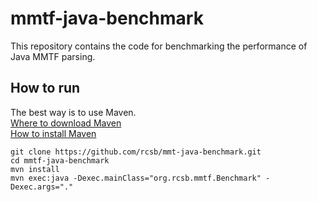 # mmtf-java-benchmark
This repository contains the code for benchmarking the performance of Java MMTF parsing. 

## How to run
The best way is to use Maven.</br>
[Where to download Maven](http://maven.apache.org/download.cgi)</br>
[How to install Maven](http://maven.apache.org/install.html)

```
git clone https://github.com/rcsb/mmt-java-benchmark.git
cd mmtf-java-benchmark
mvn install
mvn exec:java -Dexec.mainClass="org.rcsb.mmtf.Benchmark" -Dexec.args="."
```
